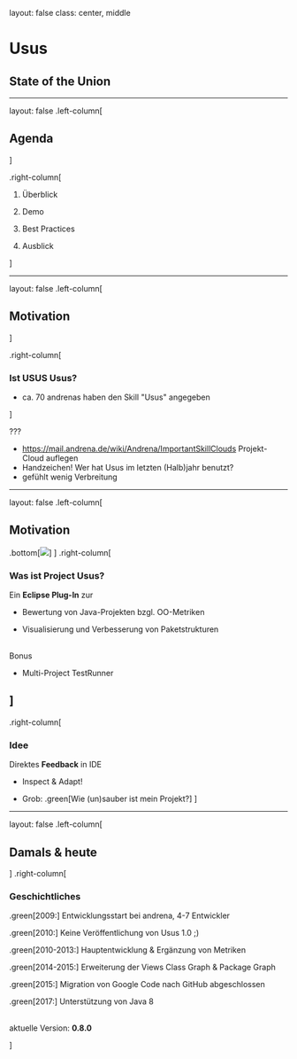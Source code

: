
layout: false
class: center, middle

# Usus

## State of the Union

---

layout: false
.left-column[
## Agenda
]

.right-column[

1. Überblick

2. Demo

3. Best Practices

4. Ausblick

]

---

layout: false
.left-column[
## Motivation
]

.right-column[
### Ist USUS Usus?

- ca. 70 andrenas haben den Skill "Usus" angegeben

]

???
- https://mail.andrena.de/wiki/Andrena/ImportantSkillClouds Projekt-Cloud auflegen
- Handzeichen! Wer hat Usus im letzten (Halb)jahr benutzt?
- gefühlt wenig Verbreitung

---

layout: false
.left-column[
## Motivation

.bottom[![](https://marketplace.eclipse.org/sites/default/files/usus-marketplace.png)]
]
.right-column[
### Was ist Project Usus?

Ein **Eclipse Plug-In** zur 

- Bewertung von Java-Projekten bzgl. OO-Metriken

- Visualisierung und Verbesserung von Paketstrukturen

<br>
Bonus

- Multi-Project TestRunner

]
--
.right-column[
### Idee

Direktes **Feedback** in IDE

- Inspect & Adapt!

- Grob: .green[Wie (un)sauber ist mein Projekt?]
]

---

layout: false
.left-column[
## Damals & heute
]
.right-column[
### Geschichtliches

.green[2009:] Entwicklungsstart bei andrena, 4-7 Entwickler

.green[2010:] Keine Veröffentlichung von Usus 1.0 ;)

.green[2010-2013:] Hauptentwicklung & Ergänzung von Metriken

.green[2014-2015:] Erweiterung der Views Class Graph & Package Graph

.green[2015:] Migration von Google Code nach GitHub abgeschlossen

.green[2017:] Unterstützung von Java 8
<br><br>

aktuelle Version: **0.8.0**
<br>

]
